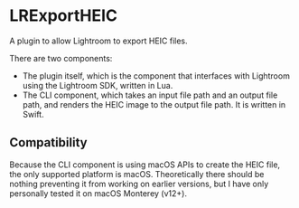 # LRExportHEIC

A plugin to allow Lightroom to export HEIC files.

There are two components:

- The plugin itself, which is the component that interfaces with Lightroom using the Lightroom SDK, written in Lua.
- The CLI component, which takes an input file path and an output file path, and renders the HEIC image to the output file path. It is written in Swift.

## Compatibility

Because the CLI component is using macOS APIs to create the HEIC file, the only supported platform is macOS. Theoretically there should be nothing preventing it from working on earlier versions, but I have only personally tested it on macOS Monterey (v12+).

